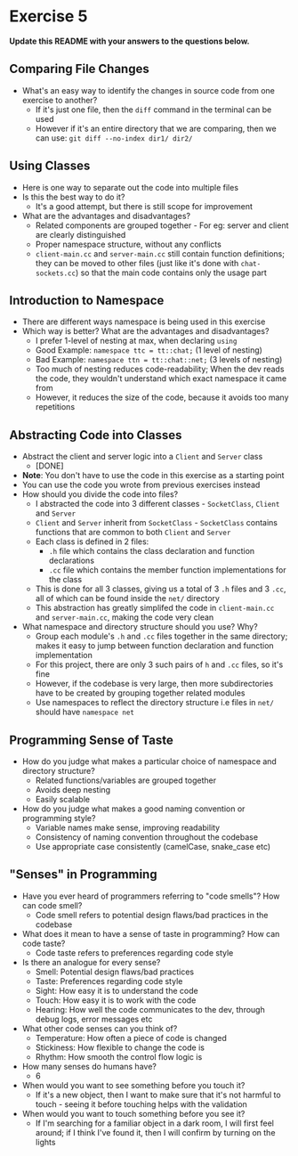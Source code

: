 # Exercise 5

**Update this README with your answers to the questions below.**

## Comparing File Changes

- What's an easy way to identify the changes in source code from one exercise to another?
  - If it's just one file, then the `diff` command in the terminal can be used
  - However if it's an entire directory that we are comparing, then we can use: `git diff --no-index dir1/ dir2/`
    
## Using Classes

- Here is one way to separate out the code into multiple files
- Is this the best way to do it?
  - It's a good attempt, but there is still scope for improvement
- What are the advantages and disadvantages?
  - Related components are grouped together - For eg: server and client are clearly distinguished
  - Proper namespace structure, without any conflicts
  - `client-main.cc` and `server-main.cc` still contain function definitions; they can be moved to other files (just like it's done with `chat-sockets.cc`) so that the main code contains only the usage part 

## Introduction to Namespace

- There are different ways namespace is being used in this exercise
- Which way is better? What are the advantages and disadvantages?
  - I prefer 1-level of nesting at max, when declaring `using`
  - Good Example: `namespace ttc = tt::chat;` (1 level of nesting)
  - Bad Example: `namespace ttn = tt::chat::net;` (3 levels of nesting)
  - Too much of nesting reduces code-readability; When the dev reads the code, they wouldn't understand which exact namespace it came from
  - However, it reduces the size of the code, because it avoids too many repetitions

## Abstracting Code into Classes

- Abstract the client and server logic into a `Client` and `Server` class
  - [DONE]
- **Note**: You don't have to use the code in this exercise as a starting point
- You can use the code you wrote from previous exercises instead
- How should you divide the code into files?
  - I abstracted the code into 3 different classes - `SocketClass`, `Client` and `Server`
  - `Client` and `Server` inherit from `SocketClass` - `SocketClass` contains functions that are common to both `Client` and `Server`
  - Each class is defined in 2 files:
    - `.h` file which contains the class declaration and function declarations
    - `.cc` file which contains the member function implementations for the class
  - This is done for all 3 classes, giving us a total of 3 `.h` files and 3 `.cc`, all of which can be found inside the `net/` directory
  - This abstraction has greatly simplifed the code in `client-main.cc` and `server-main.cc`, making the code very clean  
- What namespace and directory structure should you use? Why?
  - Group each module's `.h` and `.cc` files together in the same directory; makes it easy to jump between function declaration and function implementation
  - For this project, there are only 3 such pairs of `h` and `.cc` files, so it's fine
  - However, if the codebase is very large, then more subdirectories have to be created by grouping together related modules
  - Use namespaces to reflect the directory structure i.e files in `net/` should have `namespace net`

## Programming Sense of Taste

- How do you judge what makes a particular choice of namespace and directory
  structure? 
  - Related functions/variables are grouped together
  - Avoids deep nesting
  - Easily scalable
- How do you judge what makes a good naming convention or programming style?
  - Variable names make sense, improving readability
  - Consistency of naming convention throughout the codebase
  - Use appropriate case consistently (camelCase, snake_case etc)

## "Senses" in Programming

- Have you ever heard of programmers referring to "code smells"? How can code
  smell? 
  - Code smell refers to potential design flaws/bad practices in the codebase
- What does it mean to have a sense of taste in programming? How can code
  taste? 
  - Code taste refers to preferences regarding code style
- Is there an analogue for every sense?
  - Smell: Potential design flaws/bad practices
  - Taste: Preferences regarding code style
  - Sight: How easy it is to understand the code
  - Touch: How easy it is to work with the code
  - Hearing: How well the code communicates to the dev, through debug logs, error messages etc 
- What other code senses can you think of?
  - Temperature: How often a piece of code is changed
  - Stickiness: How flexible to change the code is
  - Rhythm: How smooth the control flow logic is
- How many senses do humans have?
  - 6
- When would you want to see something before you touch it?
  - If it's a new object, then I want to make sure that it's not harmful to touch - seeing it before touching helps with the validation
- When would you want to touch something before you see it?
  - If I'm searching for a familiar object in a dark room, I will first feel around; if I think I've found it, then I will confirm by turning on the lights
